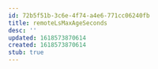 ```yaml
---
id: 72b5f51b-3c6e-4f74-a4e6-771cc06240fb
title: remoteLsMaxAgeSeconds
desc: ''
updated: 1618573870614
created: 1618573870614
stub: true
---
```


